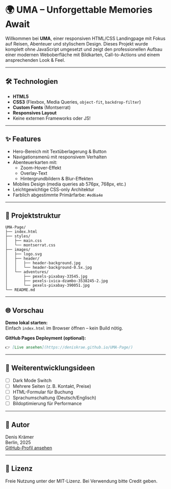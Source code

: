 # 🌍 UMA – Unforgettable Memories Await

Willkommen bei **UMA**, einer responsiven HTML/CSS Landingpage mit Fokus auf Reisen, Abenteuer und stylischem Design. Dieses Projekt wurde komplett ohne JavaScript umgesetzt und zeigt den professionellen Aufbau einer modernen Weboberfläche mit Bildkarten, Call-to-Actions und einem ansprechenden Look & Feel.

---

## 🛠 Technologien

- **HTML5**
- **CSS3** (Flexbox, Media Queries, `object-fit`, `backdrop-filter`)
- **Custom Fonts** (Montserrat)
- **Responsives Layout**
- Keine externen Frameworks oder JS!

---

## ✨ Features

- Hero-Bereich mit Textüberlagerung & Button
- Navigationsmenü mit responsivem Verhalten
- Abenteuerkarten mit:
  - Zoom-Hover-Effekt
  - Overlay-Text
  - Hintergrundbildern & Blur-Effekten
- Mobiles Design (media queries ab 576px, 768px, etc.)
- Leichtgewichtige CSS-only Architektur
- Farblich abgestimmte Primärfarbe: `#ed6a4e`

---

## 📁 Projektstruktur

```
UMA-Page/
├── index.html
├── styles/
│   ├── main.css
│   └── montserrat.css
├── images/
│   ├── logo.svg
│   ├── header/
│   │   ├── header-background.jpg
│   │   └── header-background-0.5x.jpg
│   └── adventures/
│       ├── pexels-pixabay-33545.jpg
│       ├── pexels-ivica-dzambo-3538245-2.jpg
│       └── pexels-pixabay-390051.jpg
└── README.md
```

---

## 🌐 Vorschau

**Demo lokal starten:**  
Einfach `index.html` im Browser öffnen – kein Build nötig.

**GitHub Pages Deployment (optional):**
```markdown
👉 [Live ansehen](https://deniskrae.github.io/UMA-Page/)
```

---

## 📌 Weiterentwicklungsideen

- [ ] Dark Mode Switch
- [ ] Mehrere Seiten (z. B. Kontakt, Preise)
- [ ] HTML-Formular für Buchung
- [ ] Sprachumschaltung (Deutsch/Englisch)
- [ ] Bildoptimierung für Performance

---

## 👤 Autor

Denis Krämer  
Berlin, 2025  
[GitHub-Profil ansehen](https://github.com/DenisKrae)

---

## 📝 Lizenz

Freie Nutzung unter der MIT-Lizenz. Bei Verwendung bitte Credit geben.

